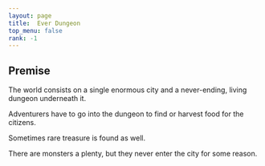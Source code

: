 ```yaml
---
layout: page
title:  Ever Dungeon
top_menu: false
rank: -1
---
```


## Premise
The world consists on a single enormous city and a never-ending, living dungeon underneath it.

Adventurers have to go into the dungeon to find or harvest food for the citizens.

Sometimes rare treasure is found as well.

There are monsters a plenty, but they never enter the city for some reason.
